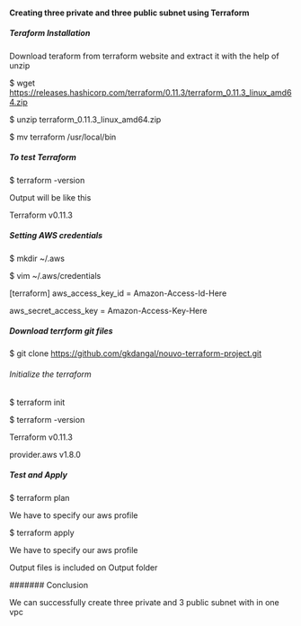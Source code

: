 #### Creating three private and three public subnet using Terraform
<!-- -->
##### Teraform Installation
Download teraform from terraform website and extract it with the help of unzip
<!-- -->
$ wget https://releases.hashicorp.com/terraform/0.11.3/terraform_0.11.3_linux_amd64.zip
<!-- -->
$ unzip terraform_0.11.3_linux_amd64.zip
<!-- -->
$ mv terraform /usr/local/bin
<!-- -->
##### To test Terraform
$ terraform -version 
<!-- -->
Output will be like this
<!-- -->
Terraform v0.11.3
<!-- -->
##### Setting AWS credentials 
$ mkdir ~/.aws
<!-- -->
$ vim ~/.aws/credentials
<!-- Add these line on this file -->
<!-- -->
[terraform]
aws_access_key_id = Amazon-Access-Id-Here
<!-- -->
aws_secret_access_key = Amazon-Access-Key-Here
<!-- -->
##### Download terrform git files 
$ git clone https://github.com/gkdangal/nouvo-terraform-project.git
###### Initialize the terraform
$ terraform init
<!-- -->
$ terraform -version
<!-- -->
Terraform v0.11.3
<!-- -->
provider.aws v1.8.0
<!-- -->
##### Test and Apply
<!-- -->
$ terraform plan
<!-- -->
We have to specify our aws profile 
<!-- -->
$ terraform apply
<!-- -->
We have to specify our aws profile 
<!-- -->
Output files is included on Output folder
<!-- -->
####### Conclusion
<!-- -->
We can successfully create three private and 3 public subnet with in one vpc

















